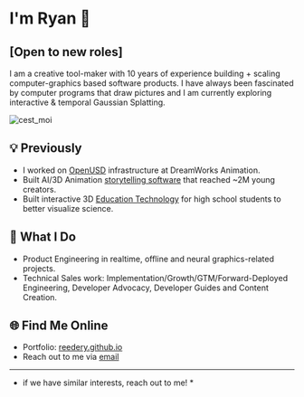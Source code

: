 # I'm Ryan 👋 
## [Open to new roles]

I am a creative tool-maker with 10 years of experience building + scaling computer-graphics based software products. I have always been fascinated by computer programs that draw pictures and I am currently exploring interactive & temporal Gaussian Splatting. 

![cest_moi](https://reedery.github.io/images/rr-beats-gradient.jpg)
 
## 💡 Previously

- I worked on [OpenUSD](https://github.com/PixarAnimationStudios/OpenUSD) infrastructure at DreamWorks Animation.
- Built AI/3D Animation [storytelling software](https://www.youtube.com/@MovieBotTV) that reached ~2M young creators.
- Built interactive 3D [Education Technology](https://viewer.10k.science) for high school students to better visualize science. 

## 🚀 What I Do

- Product Engineering in realtime, offline and neural graphics-related projects.
- Technical Sales work: Implementation/Growth/GTM/Forward-Deployed Engineering, Developer Advocacy, Developer Guides and Content Creation.

## 🌐 Find Me Online

- Portfolio: [reedery.github.io](https://reedery.github.io/)
- Reach out to me via [email](mailto:reede.ryan@gmail.com)

---

* if we have similar interests, reach out to me! *
